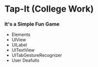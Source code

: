 # Tap-It (College Work)
 
### It's a Simple Fun Game
* Elements
* UIView
* UILabel
* UITextView
* UITabGestureRecognizer
* User Deafults
